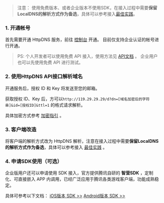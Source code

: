 >注意：
>使用免费版本、或者企业版本不使用SDK，在接入过程中需要**保留LocalDNS的解析方式作为备选**，具体可以参考接入[最佳实践](/doc/product/379/最佳实践)。

### 1. 开通帐号
首先需要开通 HttpDNS 服务，前往 [控制台](https://console.qcloud.com/httpdns) 开通。
目前仅支持企业认证的帐号进行开通。

> PS: 个人开发者可以使用免费 API 接入，使用方法见 [API文档](https://www.qcloud.com/document/product/379/3524) 。
企业用户也可以先使用免费 API 进行测试。

### 2. 使用HttpDNS API接口解析域名
开通服务后，授权 ID 和 Key 将发送至您的邮箱。

获取授权 ID、Key 后，方可以`http://119.29.29.29/d?dn=[域名加密后的字符串]&id=[授权ID]&ttl=1` 的格式请求解析。

具体加密方式参考 [加密指引](https://www.qcloud.com/document/product/379/3530) 。

### 3. 客户端改造
将客户端的解析方式改为 HttpDNS 解析，注意在接入过程中需要**保留LocalDNS的解析方式作为备选**，具体可以参考接入 [最佳实践](/doc/product/379/最佳实践) 。

### 4. 申请SDK使用（可选）
企业版用户还可以申请使用 SDK 接入，官方提供腾讯自研的 **智营SDK** ，定制化、可直接嵌入 APP 内调用，已经广泛应用于腾讯各类游戏客户端，功能成熟稳定。

具体可参考以下文档：
[iOS版本 SDK >>](https://www.qcloud.com/document/product/379/6469)
[Android版本 SDK >>](https://www.qcloud.com/document/product/379/6470)
